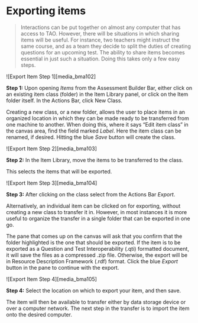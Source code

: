 # Exporting items

>Interactions can be put together on almost any computer that has access to TAO. However, there will be situations in which sharing items will be useful. For instance, two teachers might instruct the same course, and as a team they decide to split the duties of creating questions for an upcoming test. The ability to share items becomes essential in just such a situation. Doing this takes only a few easy steps.

![Export Item Step 1][media_bma102]

**Step 1:** Upon opening *Items* from the Assessment Builder Bar, either click on an existing item class (folder) in the Item Library panel, or click on the Item folder itself. In the Actions Bar, click New Class. 

Creating a new class, or a new folder, allows the user to place items in an organized location in which they can be made ready to be transferred from one machine to another. When doing this, where it says “Edit item class” in the canvas area, find the field marked *Label*. Here the item class can be renamed, if desired.  Hitting the blue *Save* button will create the class.

![Export Item Step 2][media_bma103]

**Step 2:** In the Item Library, move the items to be transferred to the class.

This selects the items that will be exported.

![Export Item Step 3][media_bma104]

**Step 3:** After clicking on the class select from the Actions Bar *Export*.

Alternatively, an individual item can be clicked on for exporting, without creating a new class to transfer it in. However, in most instances it is more useful to organize the transfer in a single folder that can be exported in one go.

The pane that comes up on the canvas will ask that you confirm that the folder highlighted is the one that should be exported. If the item is to be exported as a Question and Test Interoperability (.qti) formatted document, it will save the files as a compressed .zip file. Otherwise, the export will be in Resource Description Framework (.rdf) format. Click the blue *Export* button in the pane to continue with the export.

![Export Item Step 4][media_bma105]

**Step 4:** Select the location on which to export your item, and then save.

The item will then be available to transfer either by data storage device or over a computer network. The next step in the transfer is to import the item onto the desired computer.
